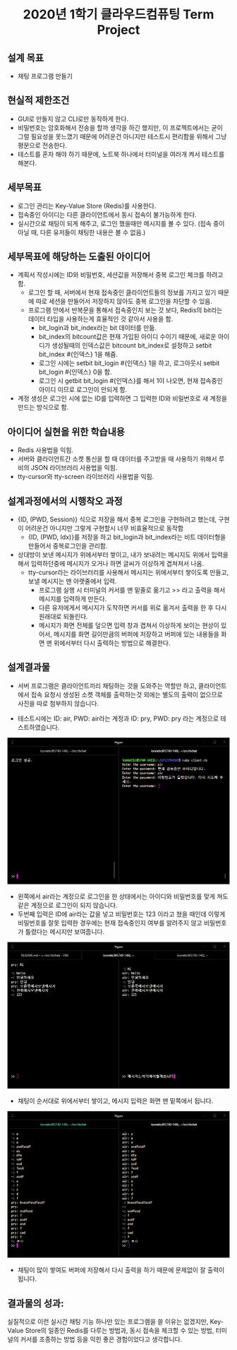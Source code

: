 # <center> 2020년 1학기 클라우드컴퓨팅 Term Project </center>

## 설계 목표

- 채팅 프로그램 만들기

## 현실적 제한조건

- GUI로 만들지 않고 CLI로만 동작하게 한다.
- 비밀번호는 암호화해서 전송을 할까 생각을 하긴 했지만, 이 프로젝트에서는 굳이 그럴 필요성을 못느꼈기 때문에 어려운건 아니지만 테스트시 편리함을 위해서 그냥 평문으로 전송한다.
- 테스트를 혼자 해야 하기 때문에, 노트북 하나에서 터미널을 여러개 켜서 테스트를 해본다.

## 세부목표

- 로그인 관리는 Key-Value Store (Redis)를 사용한다.
- 접속중인 아이디는 다른 클라이언트에서 동시 접속이 불가능하게 한다.
- 실시간으로 채팅이 되게 해주고, 로그인 했을때만 메시지를 볼 수 있다. (접속 중이 아닐 때, 다른 유저들이 채팅한 내용은 볼 수 없음.)

## 세부목표에 해당하는 도출된 아이디어

- 계획서 작성시에는 ID와 비밀번호, 세션값을 저장해서 중복 로그인 체크를 하려고 함.
  - 로그인 할 때, 서버에서 현재 접속중인 클라이언트들의 정보를 가지고 있기 때문에 따로 세션을 만들어서 저장하지 않아도 중복 로그인을 차단할 수 있음.
  - 프로그램 안에서 반복문을 통해서 접속중인지 보는 것 보다, Redis의 bit라는 데이터 타입을 사용하는게 효율적인 것 같아서 사용을 함.
    - bit_login과 bit_index라는 bit 데이터를 만듦.
    - bit_index의 bitcount값은 현재 가입된 아이디 수이기 때문에, 새로운 아이디가 생성될때의 인덱스값은 bitcount bit_index로 설정하고 setbit bit_index #{인덱스} 1을 해줌.
    - 로그인 시에는 setbit bit_login #{인덱스} 1을 하고, 로그아웃시 setbit bit_login #{인덱스} 0을 함.
    - 로그인 시 getbit bit_login #{인덱스}를 해서 1이 나오면, 현재 접속중인 아이디 이므로 로그인이 안되게 함.
- 계정 생성은 로그인 시에 없는 ID를 입력하면 그 입력한 ID와 비밀번호로 새 계정을 만드는 방식으로 함.

## 아이디어 실현을 위한 학습내용

- Redis 사용법을 익힘.
- 서버와 클라이언트간 소켓 통신을 할 때 데이터를 주고받을 때 사용하기 위해서 루비의 JSON 라이브러리 사용법을 익힘.
- tty-cursor와 tty-screen 라이브러리 사용법을 익힘.

## 설계과정에서의 시행착오 과정

- {ID, (PWD, Session)} 식으로 저장을 해서 중복 로그인을 구현하려고 했는데, 구현이 어려운건 아니지만 그렇게 구현할시 너무 비효율적으로 동작함
  - {ID, (PWD, Idx)}를 저장을 하고 bit_login과 bit_index라는 비트 데이터형을 만들어서 중복로그인을 관리함.
- 상대방이 보낸 메시지가 위에서부터 쌓이고, 내가 보내려는 메시지도 위에서 입력을 해서 입력하던중에 메시지가 오거나 하면 글씨가 이상하게 겹쳐져서 나옴.
  - tty-cursor라는 라이브러리를 사용해서 메시지는 위에서부터 쌓이도록 만들고, 보낼 메시지는 맨 아랫줄에서 입력.
    - 프로그램 실행 시 터미널의 커서를 맨 밑줄로 옮기고 >> 라고 출력을 해서 메시지를 입력하게 만든다.
    - 다른 유저에게서 메시지가 도착하면 커서를 위로 옮겨서 출력을 한 후 다시 원래대로 되돌린다.
    - 메시지가 화면 전체를 덮으면 입력 창과 겹쳐서 이상하게 보이는 현상이 있어서, 메시지를 화면 길이만큼의 버퍼에 저장하고 버퍼에 있는 내용들을 화면 맨 위에서부터 다시 출력하는 방법으로 해결한다.

## 설계결과물

- 서버 프로그램은 클라이언트끼리 채팅하는 것을 도와주는 역할만 하고, 클라이언트에서 접속 요청시 생성된 소켓 객체를 출력하는것 외에는 별도의 출력이 없으므로 사진을 따로 첨부하지 않습니다.

- 테스트시에는 ID: air, PWD: air라는 계정과 ID: pry, PWD: pry 라는 계정으로 테스트하였습니다.

![로그인](./image/Screenshot_1.png)
- 왼쪽에서 air라는 계정으로 로그인을 한 상태에서는 아이디와 비밀번호를 맞게 쳐도 같은 계정으로 로그인이 되지 않습니다.
- 두번째 입력은 ID에 air라는 값을 넣고 비밀번호는 123 이라고 쳤을 때인데 이렇게 비밀번호를 잘못 입력한 경우에는 현재 접속중인지 여부를 알려주지 않고 비밀번호가 틀렸다는 메시지만 보여줍니다.

![채팅1](./image/Screenshot_2.png)
- 채팅이 순서대로 위에서부터 쌓이고, 메시지 입력은 화면 맨 밑쪽에서 됩니다.

![채팅2](./image/Screenshot_3.png)
- 채팅이 많이 쌓여도 버퍼에 저장해서 다시 출력을 하기 때문에 문제없이 잘 출력이 됩니다.

## 결과물의 성과:

실질적으로 이런 실시간 채팅 기능 하나만 있는 프로그램을 쓸 이유는 없겠지만, Key-Value Store의 일종인 Redis를 다루는 방법과, 동시 접속을 체크할 수 있는 방법, 터미널의 커서를 조종하는 방법 등을 익힌 좋은 경험이었다고 생각합니다.
